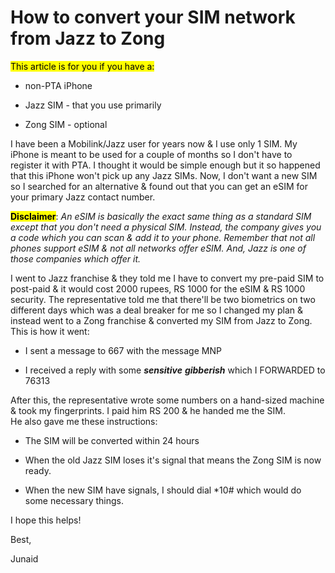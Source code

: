# How to convert your SIM network from Jazz to Zong

<mark>This article is for you if you have a:</mark>

* non-PTA iPhone
    
* Jazz SIM - that you use primarily
    
* Zong SIM - optional
    

I have been a Mobilink/Jazz user for years now & I use only 1 SIM. My iPhone is meant to be used for a couple of months so I don't have to register it with PTA. I thought it would be simple enough but it so happened that this iPhone won't pick up any Jazz SIMs. Now, I don't want a new SIM so I searched for an alternative & found out that you can get an eSIM for your primary Jazz contact number.

**<mark>Disclaimer</mark>**: *An eSIM is basically the exact same thing as a standard SIM except that you don't need a physical SIM. Instead, the company gives you a code which you can scan & add it to your phone. Remember that not all phones support eSIM & not all networks offer eSIM. And, Jazz is one of those companies which offer it.*  

I went to Jazz franchise & they told me I have to convert my pre-paid SIM to post-paid & it would cost 2000 rupees, RS 1000 for the eSIM & RS 1000 security. The representative told me that there'll be two biometrics on two different days which was a deal breaker for me so I changed my plan & instead went to a Zong franchise & converted my SIM from Jazz to Zong. This is how it went:

* I sent a message to 667 with the message MNP
    
* I received a reply with some ***sensitive*** ***gibberish*** which I FORWARDED to 76313
    

After this, the representative wrote some numbers on a hand-sized machine & took my fingerprints. I paid him RS 200 & he handed me the SIM.  
He also gave me these instructions:

* The SIM will be converted within 24 hours
    
* When the old Jazz SIM loses it's signal that means the Zong SIM is now ready.
    
* When the new SIM have signals, I should dial \*10# which would do some necessary things.
    

I hope this helps!

Best,

Junaid